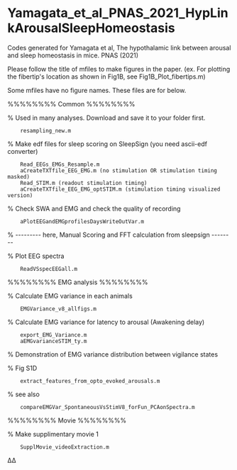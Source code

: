 # Yamagata_et_al_PNAS_2021_HypLinkArousalSleepHomeostasis
Codes generated for Yamagata et al, The hypothalamic link between arousal and sleep homeostasis in mice. PNAS (2021)



Please follow the title of mfiles to make figures in the paper.
(ex. For plotting the fibertip's location as shown in Fig1B, see Fig1B_Plot_fibertips.m)



Some mfiles have no figure names. These files are for below. 


%%%%%%%%    Common    %%%%%%%%

% Used in many analyses. Download and save it to your folder first. 

        resampling_new.m


% Make edf files for sleep scoring on SleepSign (you need ascii-edf converter)

        Read_EEGs_EMGs_Resample.m
        aCreateTXTfile_EEG_EMG.m (no stimulation OR stimulation timing masked)
        Read_STIM.m (readout stimulation timing)
        aCreateTXTfile_EEG_EMG_optSTIM.m (stimulation timing visualized version)
	
	
% Check SWA and EMG and check the quality of recording 	

        aPlotEEGandEMGprofilesDaysWriteOutVar.m
	

% ---------   here, Manual Scoring and FFT calculation from sleepsign  --------


% Plot EEG spectra

        ReadVSspecEEGall.m




%%%%%%%%     EMG analysis     %%%%%%%%

% Calculate EMG variance in each animals

        EMGVariance_v8_allfigs.m
	

% Calculate EMG variance for latency to arousal (Awakening delay)

        export_EMG_Variance.m
        aEMGvarianceSTIM_ty.m
	
	

% Demonstration of EMG variance distribution between vigilance states

   
   % Fig S1D
   
        extract_features_from_opto_evoked_arousals.m
	
   
   % see also 
   
        compareEMGVar_SpontaneousVsStimV8_forFun_PCAonSpectra.m




%%%%%%%%     Movie     %%%%%%%%

% Make supplimentary movie 1

        SupplMovie_videoExtraction.m

 

Δ∆
